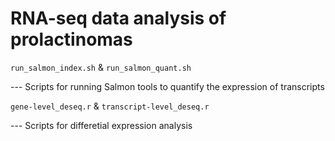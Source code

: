 # RNA-seq data analysis of prolactinomas

`run_salmon_index.sh` & `run_salmon_quant.sh`

--- Scripts for running Salmon tools to quantify the expression of transcripts

`gene-level_deseq.r` & `transcript-level_deseq.r`

--- Scripts for differetial expression analysis 
